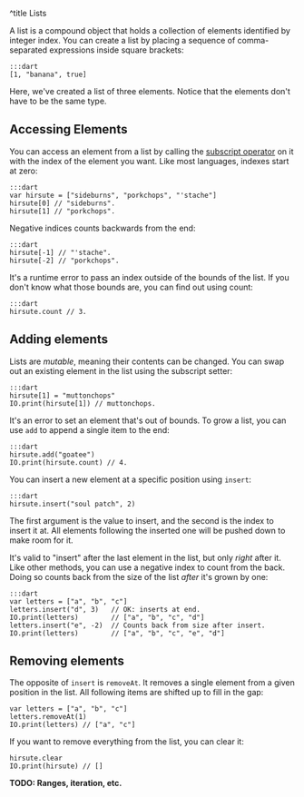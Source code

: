 ^title Lists

A list is a compound object that holds a collection of elements identified by integer index. You can create a list by placing a sequence of comma-separated expressions inside square brackets:

    :::dart
    [1, "banana", true]

Here, we've created a list of three elements. Notice that the elements don't have to be the same type.

## Accessing Elements

You can access an element from a list by calling the [subscript operator](method-calls.html#subscript-operators) on it with the index of the element you want. Like most languages, indexes start at zero:

    :::dart
    var hirsute = ["sideburns", "porkchops", "'stache"]
    hirsute[0] // "sideburns".
    hirsute[1] // "porkchops".

Negative indices counts backwards from the end:

    :::dart
    hirsute[-1] // "'stache".
    hirsute[-2] // "porkchops".

It's a runtime error to pass an index outside of the bounds of the list. If you don't know what those bounds are, you can find out using count:

    :::dart
    hirsute.count // 3.

## Adding elements

Lists are *mutable*, meaning their contents can be changed. You can swap out an existing element in the list using the subscript setter:

    :::dart
    hirsute[1] = "muttonchops"
    IO.print(hirsute[1]) // muttonchops.

It's an error to set an element that's out of bounds. To grow a list, you can use `add` to append a single item to the end:

    :::dart
    hirsute.add("goatee")
    IO.print(hirsute.count) // 4.

You can insert a new element at a specific position using `insert`:

    :::dart
    hirsute.insert("soul patch", 2)

The first argument is the value to insert, and the second is the index to insert it at. All elements following the inserted one will be pushed down to make room for it.

It's valid to "insert" after the last element in the list, but only *right* after it. Like other methods, you can use a negative index to count from the back. Doing so counts back from the size of the list *after* it's grown by one:

    :::dart
    var letters = ["a", "b", "c"]
    letters.insert("d", 3)   // OK: inserts at end.
    IO.print(letters)        // ["a", "b", "c", "d"]
    letters.insert("e", -2)  // Counts back from size after insert.
    IO.print(letters)        // ["a", "b", "c", "e", "d"]

## Removing elements

The opposite of `insert` is `removeAt`. It removes a single element from a given position in the list. All following items are shifted up to fill in the gap:

    var letters = ["a", "b", "c"]
    letters.removeAt(1)
    IO.print(letters) // ["a", "c"]

If you want to remove everything from the list, you can clear it:

    hirsute.clear
    IO.print(hirsute) // []

**TODO: Ranges, iteration, etc.**

